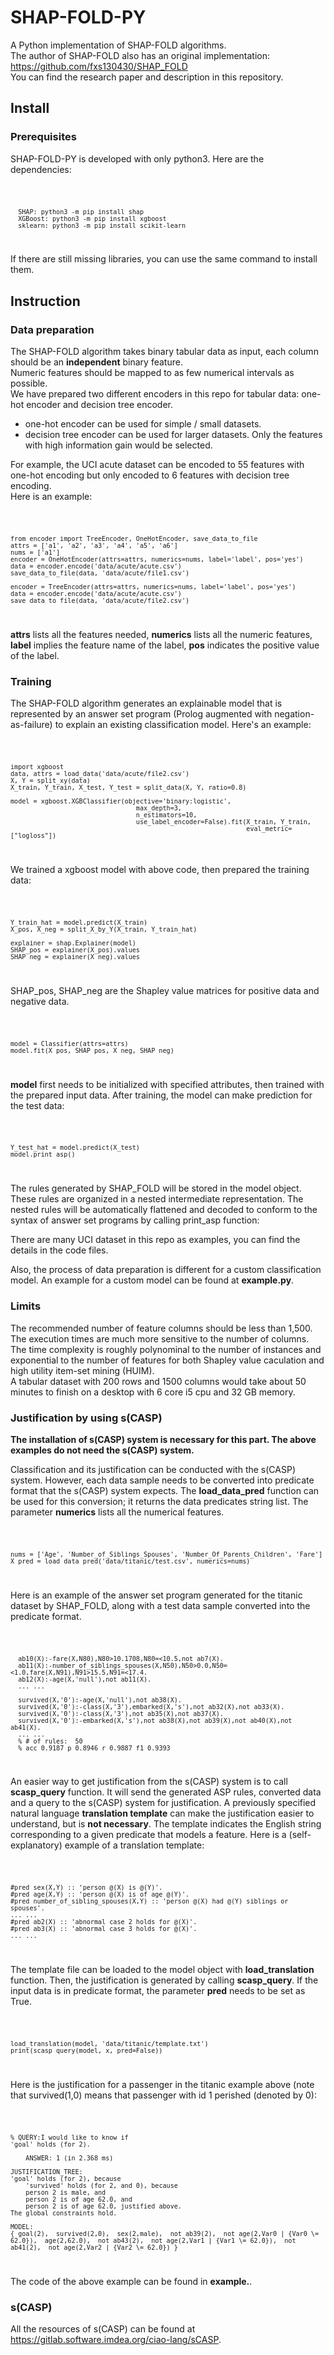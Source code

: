 # SHAP-FOLD-PY
A Python implementation of SHAP-FOLD algorithms.\
The author of SHAP-FOLD also has an original implementation: \
https://github.com/fxs130430/SHAP_FOLD \
You can find the research paper and description in this repository.

## Install
### Prerequisites
SHAP-FOLD-PY is developed with only python3. Here are the dependencies:

<code>

      SHAP: python3 -m pip install shap
      XGBoost: python3 -m pip install xgboost
      sklearn: python3 -m pip install scikit-learn
   
</code>

If there are still missing libraries, you can use the same command to install them.

## Instruction
### Data preparation

The SHAP-FOLD algorithm takes binary tabular data as input, each column should be an **independent** binary feature. \
Numeric features should be mapped to as few numerical intervals as possible. \
We have prepared two different encoders in this repo for tabular data: one-hot encoder and decision tree encoder. 
+ one-hot encoder can be used for simple / small datasets.
+ decision tree encoder can be used for larger datasets. Only the features with high information gain would be selected.
   
For example, the UCI acute dataset can be encoded to 55 features with one-hot encoding but only encoded to 6 features with decision tree encoding.\
Here is an example:

<code>

    from encoder import TreeEncoder, OneHotEncoder, save_data_to_file
    attrs = ['a1', 'a2', 'a3', 'a4', 'a5', 'a6']
    nums = ['a1']
    encoder = OneHotEncoder(attrs=attrs, numerics=nums, label='label', pos='yes')
    data = encoder.encode('data/acute/acute.csv')
    save_data_to_file(data, 'data/acute/file1.csv')

    encoder = TreeEncoder(attrs=attrs, numerics=nums, label='label', pos='yes')
    data = encoder.encode('data/acute/acute.csv')
    save_data_to_file(data, 'data/acute/file2.csv')

</code>

**attrs** lists all the features needed, **numerics** lists all the numeric features, **label** implies the feature name of the label, **pos** indicates the positive value of the label.

### Training
The SHAP-FOLD algorithm generates an explainable model that is represented by an answer set program (Prolog augmented with negation-as-failure) to explain an existing classification model. Here's an example:

<code>
   
    import xgboost
    data, attrs = load_data('data/acute/file2.csv')
    X, Y = split_xy(data)
    X_train, Y_train, X_test, Y_test = split_data(X, Y, ratio=0.8)
   
    model = xgboost.XGBClassifier(objective='binary:logistic',
                                     max_depth=3,
                                     n_estimators=10,
                                     use_label_encoder=False).fit(X_train, Y_train,
                                                                  eval_metric=["logloss"])
   
</code>

We trained a xgboost model with above code, then prepared the training data: 

<code>
   
    Y_train_hat = model.predict(X_train)
    X_pos, X_neg = split_X_by_Y(X_train, Y_train_hat)

    explainer = shap.Explainer(model)
    SHAP_pos = explainer(X_pos).values
    SHAP_neg = explainer(X_neg).values

</code>

SHAP_pos, SHAP_neg are the Shapley value matrices for positive data and negative data.

<code>

    model = Classifier(attrs=attrs)
    model.fit(X_pos, SHAP_pos, X_neg, SHAP_neg)

</code>

**model** first needs to be initialized with specified attributes, then trained with the prepared input data. After training, the model can make prediction for the test data:

<code>
    
    Y_test_hat = model.predict(X_test)
    model.print_asp()

</code>

The rules generated by SHAP_FOLD will be stored in the model object. These rules are organized in a nested intermediate representation. The nested rules will be automatically flattened and decoded to conform to the syntax of answer set programs by calling print_asp function:

There are many UCI dataset in this repo as examples, you can find the details in the code files.

Also, the process of data preparation is different for a custom classification model. An example for a custom model can be found at **example.py**.

### Limits

The recommended number of feature columns should be less than 1,500. The execution times are much more sensitive to the number of columns. \
The time complexity is roughly polynominal to the number of instances and exponential to the number of features for both Shapley value caculation and high utility item-set mining (HUIM). \
A tabular dataset with 200 rows and 1500 columns would take about 50 minutes to finish on a desktop with 6 core i5 cpu and 32 GB memory.

### Justification by using s(CASP)
**The installation of s(CASP) system is necessary for this part. The above examples do not need the s(CASP) system.**

Classification and its justification can be conducted with the s(CASP) system. However, each data sample needs to be converted into predicate format that the s(CASP) system expects. The **load_data_pred** function can be used for this conversion; it returns the data predicates string list. The parameter **numerics** lists all the numerical features.

<code>
	
	nums = ['Age', 'Number_of_Siblings_Spouses', 'Number_Of_Parents_Children', 'Fare']
	X_pred = load_data_pred('data/titanic/test.csv', numerics=nums)

</code>

Here is an example of the answer set program generated for the titanic dataset by SHAP_FOLD, along with a test data sample converted into the predicate format.

<code>
                                                       
      ab10(X):-fare(X,N80),N80>10.1708,N80=<10.5,not ab7(X).
      ab11(X):-number_of_siblings_spouses(X,N50),N50>0.0,N50=<1.0,fare(X,N91),N91>15.5,N91=<17.4.
      ab12(X):-age(X,'null'),not ab11(X).
      ... ...

      survived(X,'0'):-age(X,'null'),not ab38(X).
      survived(X,'0'):-class(X,'3'),embarked(X,'s'),not ab32(X),not ab33(X).
      survived(X,'0'):-class(X,'3'),not ab35(X),not ab37(X).
      survived(X,'0'):-embarked(X,'s'),not ab38(X),not ab39(X),not ab40(X),not ab41(X).
      ... ...
      % # of rules:  50
      % acc 0.9187 p 0.8946 r 0.9887 f1 0.9393
                                                       
</code> 

An easier way to get justification from the s(CASP) system is to call **scasp_query** function. It will send the generated ASP rules, converted data and a query to the s(CASP) system for justification. A previously specified natural language **translation template** can make the justification easier to understand, but is **not necessary**. The template indicates the English string corresponding to a given predicate that models a feature. Here is a (self-explanatory) example of a translation template:

<code>
	
	#pred sex(X,Y) :: 'person @(X) is @(Y)'.
	#pred age(X,Y) :: 'person @(X) is of age @(Y)'.
	#pred number_of_sibling_spouses(X,Y) :: 'person @(X) had @(Y) siblings or spouses'.
	... ...
	#pred ab2(X) :: 'abnormal case 2 holds for @(X)'.
	#pred ab3(X) :: 'abnormal case 3 holds for @(X)'.
	... ...
	
</code>

The template file can be loaded to the model object with **load_translation** function. Then, the justification is generated by calling **scasp_query**. If the input data is in predicate format, the parameter **pred** needs to be set as True.

<code>
	
	load_translation(model, 'data/titanic/template.txt')
	print(scasp_query(model, x, pred=False))
	
</code>

Here is the justification for a passenger in the titanic example above (note that survived(1,0) means that passenger with id 1 perished (denoted by 0):

<code>

	% QUERY:I would like to know if
	'goal' holds (for 2).

		ANSWER:	1 (in 2.368 ms)

	JUSTIFICATION_TREE:
	'goal' holds (for 2), because
	    'survived' holds (for 2, and 0), because
		person 2 is male, and
		person 2 is of age 62.0, and
		person 2 is of age 62.0, justified above.
	The global constraints hold.

	MODEL:
	{ goal(2),  survived(2,0),  sex(2,male),  not ab39(2),  not age(2,Var0 | {Var0 \= 62.0}),  age(2,62.0),  not ab43(2),  not age(2,Var1 | {Var1 \= 62.0}),  not ab41(2),  not age(2,Var2 | {Var2 \= 62.0}) }

</code>

The code of the above example can be found in **example.**.
	
### s(CASP)

All the resources of s(CASP) can be found at https://gitlab.software.imdea.org/ciao-lang/sCASP.
